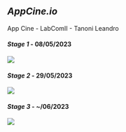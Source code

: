 ## <i><b>AppCine.io</b></i>
App Cine - LabComII - Tanoni Leandro

#### <i><b>Stage 1</b></i> - 08/05/2023
<p align="left">
  <a href="https://skillicons.dev">
    <img src="https://skillicons.dev/icons?i=html&perline=14" />
  </a>
</p>

#### <i><b>Stage 2</b></i> - 29/05/2023
<p align="left">
  <a href="https://skillicons.dev">
    <img src="https://skillicons.dev/icons?i=html,css&perline=14" />
  </a>
</p>

#### <i><b>Stage 3</b></i> - ~/06/2023
<p align="left">
  <a href="https://skillicons.dev">
    <img src="https://skillicons.dev/icons?i=html,css,js&perline=14" />
  </a>
</p>
